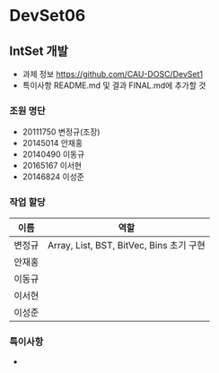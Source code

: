 # DevSet06

## IntSet 개발
* 과제 정보
https://github.com/CAU-DOSC/DevSet1
* 특이사항 README.md 및 결과 FINAL.md에 추가할 것

### 조원 명단
* 20111750 변정규(조장)
* 20145014 안재홍
* 20140490 이동규
* 20165167 이서현
* 20146824 이성준

### 작업 할당
| 이름 | 역할 |
|------|------|
| 변정규 | Array, List, BST, BitVec, Bins 초기 구현|
| 안재홍 |  |
| 이동규 |  |
| 이서현 |  |
| 이성준 |  |

### 특이사항
* 
